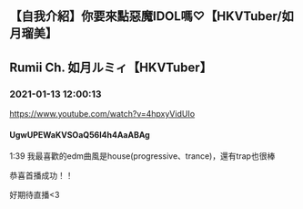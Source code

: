 ## 【自我介紹】你要來點惡魔IDOL嗎♡【HKVTuber/如月瑠美】
## Rumii Ch. 如月ルミィ【HKVTuber】
### 2021-01-13 12:00:13
https://www.youtube.com/watch?v=4hpxyVidUIo
#### UgwUPEWaKVSOaQ56l4h4AaABAg
1:39 我最喜歡的edm曲風是house(progressive、trance)，還有trap也很棒



恭喜首播成功！！



好期待直播<3

